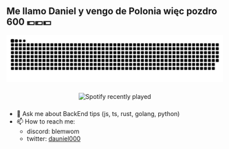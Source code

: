 
<h2 align="left">Me llamo Daniel y vengo de Polonia więc pozdro 600 💷💶💵</h2>

<img src="https://raw.githubusercontent.com/dauniel000/dauniel000/output/github-snake-dark.svg" alt="Snake animation" />

###

<div align="center">
  <img src="https://spotify-recently-played-readme.vercel.app/api?user=c6mvunckjy4fzpmw7tufh6njp&count=5" alt="Spotify recently played"  />
  
</div>

###

- 💬 Ask me about BackEnd tips (js, ts, rust, golang, python)
- 📫 How to reach me:
  - discord: blemwom
  - twitter: [dauniel000](https://x.com/dauniel000)
